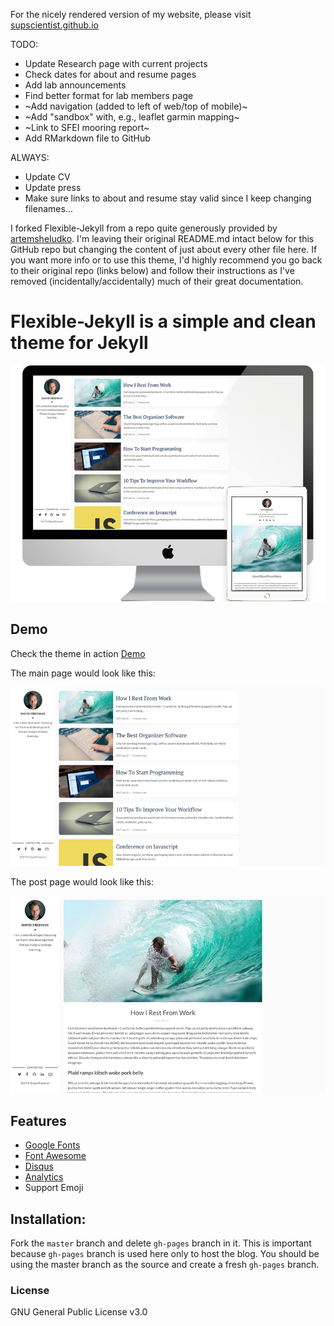 For the nicely rendered version of my website, please visit [supscientist.github.io](https://supscientist.github.io)

TODO:
- Update Research page with current projects
- Check dates for about and resume pages
- Add lab announcements
- Find better format for lab members page
- ~Add navigation (added to left of web/top of mobile)~
- ~Add "sandbox" with, e.g., leaflet garmin mapping~
- ~Link to SFEI mooring report~
- Add RMarkdown file to GitHub

ALWAYS:
- Update CV
- Update press
- Make sure links to about and resume stay valid since I keep changing filenames...


I forked Flexible-Jekyll from a repo quite generously provided by [artemsheludko](https://github.com/artemsheludko).
I'm leaving their original README.md intact below for this GitHub repo but changing the content of just about every other file here. If you want more info or to use this theme, I'd highly recommend you
go back to their original repo (links below) and follow their instructions as I've removed
(incidentally/accidentally) much of their great documentation.

# Flexible-Jekyll is a simple and clean theme for Jekyll

![](https://github.com/artemsheludko/flexible-jekyll/blob/master/assets/img/promo-img.jpg?raw=true)

## Demo

Check the theme in action [Demo](https://artemsheludko.github.io/flexible-jekyll/)

The main page would look like this:

![Main page preview](https://github.com/artemsheludko/flexible-jekyll/blob/master/assets/img/home-page.jpg?raw=true)

The post page would look like this:

![Post page preview](https://github.com/artemsheludko/flexible-jekyll/blob/master/assets/img/post-example.jpg?raw=true)

## Features

- [Google Fonts](https://fonts.google.com/)
- [Font Awesome](https://fontawesome.io/)
- [Disqus](https://disqus.com/)
- [Analytics](https://analytics.google.com/analytics/web/)
- Support Emoji

## Installation:

Fork the ``master`` branch and delete ``gh-pages`` branch in it. This is important because ``gh-pages`` branch is used here only to host the blog. You should be using the master branch as the source and create a fresh ``gh-pages`` branch.

### License

GNU General Public License v3.0
